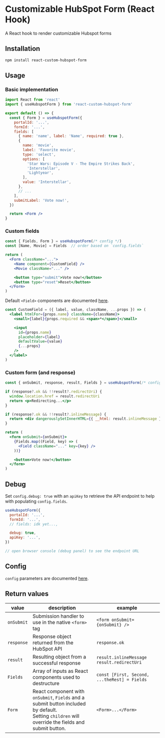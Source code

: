 # Customizable HubSpot Form (React Hook)
A React hook to render customizable Hubspot forms

## Installation

```sh
npm install react-custom-hubspot-form
```

## Usage

### Basic implementation

```jsx
import React from 'react'
import { useHubspotForm } from 'react-custom-hubspot-form'

export default () => {
  const { Form } = useHubspotForm({
    portalId: '...',
    formId: '...',
    fields: [
      { name: 'name', label: 'Name', required: true },
      {
        name: 'movie',
        label: 'Favorite movie',
        type: 'select',
        options: [
          'Star Wars: Episode V - The Empire Strikes Back',
          'Interstellar',
          'Lightyear',
        ],
        value: 'Interstellar',
      },
      // ...
    ],
    submitLabel: 'Vote now!',
  })

  return <Form />
}
```

### Custom fields

```jsx
const { Fields, Form } = useHubspotForm(/* config */)
const [Name, Movie] = Fields  // order based on `config.fields`

return (
  <Form className="...">
    <Name component={CustomField} />
    <Movie className="..." />

    <button type="submit">Vote now!</button>
    <button type="reset">Reset</button>
  </Form>
)
```

Default `<Field>` components are documented [here](/src/useHubspotForm.jsx#L86).

```jsx
const CustomField = ({ label, value, className, ...props }) => (
  <label htmlFor={props.name} className={className}>
    <small>{label}{props.required && <span>*</span>}</small>

    <input
      id={props.name}
      placeholder={label}
      defaultValue={value}
      {...props}
    />
  </label>
)
```

### Custom form (and response)

```jsx
const { onSubmit, response, result, Fields } = useHubspotForm(/* config */)

if (response?.ok && !!result?.redirectUri) {
  window.location.href = result.redirectUri
  return <p>Redirecting...</p>
}

if (response?.ok && !!result?.inlineMessage) {
  return <div dangerouslySetInnerHTML={{ __html: result.inlineMessage }} />
}

return (
  <form onSubmit={onSubmit}>
    {Fields.map((Field, key) => (
      <Field className="..." key={key} />
    ))}

    <button>Vote now!</button>
  </form>
)
```

## Debug

Set `config.debug: true` with an `apiKey` to retrieve the API endpoint to help with populating `config.fields`.

```jsx
useHubspotForm({
  portalId: '...',
  formId: '...',
  // fields: idk yet...,

  debug: true,
  apiKey: '...',
})

// open browser console (debug panel) to see the endpoint URL
```

## Config

`config` parameters are documented [here](/src/types.ts).

## Return values

|value|description|example|
|-|-|-|
|`onSubmit`| Submission handler to use in the native `<form>` tag | `<form onSubmit={onSubmit} />` |
|`response`| Response object returned from the HubSpot API | `response.ok` |
|`result`| Resulting object from a successful response | `result.inlineMessage`<br>`result.redirectUri` |
|`Fields`| Array of inputs as React components used to destructure | `const [First, Second, ...theRest] = Fields` |
|`Form`| React component with `onSubmit`, `Fields` and a submit button included by default.<br>Setting `children` will override the fields and submit button. | `<Form>...</Form>` |
